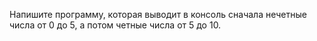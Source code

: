 Напишите программу, которая выводит в консоль сначала нечетные числа от 0 до 5, а потом четные числа от 5 до 10.
